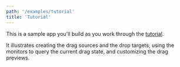 ```yaml
---
path: '/examples/tutorial'
title: 'Tutorial'
---
```


This is a sample app you'll build as you work through the [tutorial](/docs/tutorial).

It illustrates creating the drag sources and the drop targets, using
the monitors to query the current drag state, and customizing the drag
previews.

<view-source name="00-chessboard/final-result">
  <chessboard></chessboard>
</view-source>
